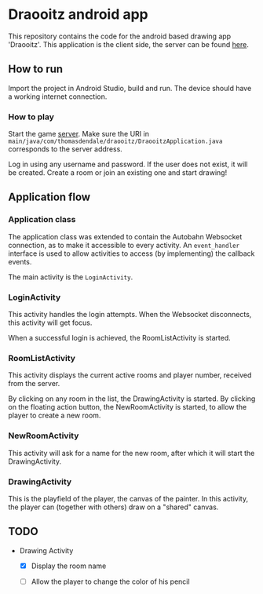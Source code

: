 # Draooitz android app

This repository contains the code for the android based drawing app 'Draooitz'. This application is the client side, the server can be found [here](https://github.com/Nananas/Draooitz-server).


## How to run
Import the project in Android Studio, build and run. The device should have a working internet connection.

### How to play
Start the game [server](https://github.com/Nananas/Draooitz-server). Make sure the URI in `main/java/com/thomasdendale/draooitz/DraooitzApplication.java` corresponds to the server address. 

Log in using any username and password. If the user does not exist, it will be created. Create a room or join an existing one and start drawing!

## Application flow
### Application class
The application class was extended to contain the Autobahn Websocket connection, as to make it accessible to every activity. 
An `event_handler` interface is used to allow activities to access (by implementing) the callback events.

The main activity is the `LoginActivity`.

### LoginActivity
This activity handles the login attempts. When the Websocket disconnects, this activity will get focus.

When a successful login is achieved, the RoomListActivity is started.

### RoomListActivity
This activity displays the current active rooms and player number, received from the server.

By clicking on any room in the list, the DrawingActivity is started. 
By clicking on the floating action button, the NewRoomActivity is started, to allow the player to create a new room.

### NewRoomActivity
This activity will ask for a name for the new room, after which it will start the DrawingActivity.

### DrawingActivity
This is the playfield of the player, the canvas of the painter. In this activity, the player can (together with others) draw on a "shared" canvas.

## TODO

- Drawing Activity
    - [x] Display the room name 
    - [ ] Allow the player to change the color of his pencil


